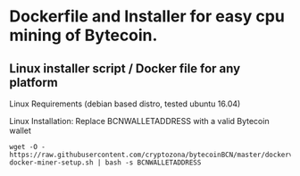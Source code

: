 # Dockerfile and Installer for easy cpu mining of Bytecoin.
## Linux installer script / Docker file for any platform

Linux Requirements (debian based distro, tested ubuntu 16.04)

Linux Installation:
Replace BCNWALLETADDRESS with a valid Bytecoin wallet
```
wget -O - https://raw.githubusercontent.com/cryptozona/bytecoinBCN/master/dockerversion/miners/linux-docker-miner-setup.sh | bash -s BCNWALLETADDRESS
```





